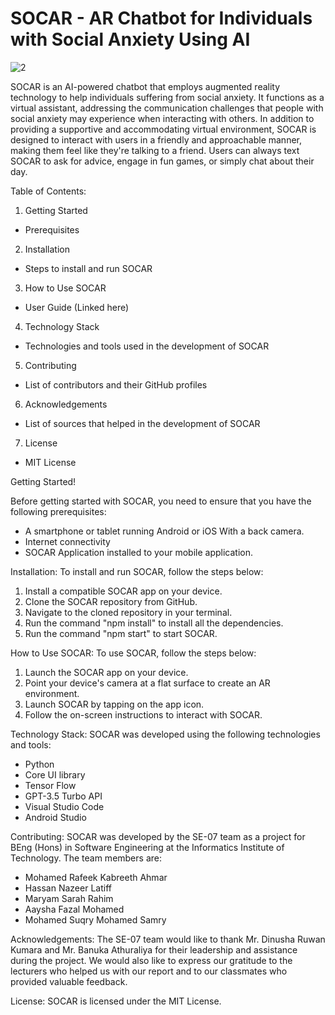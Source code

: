 # SOCAR - AR Chatbot for Individuals with Social Anxiety Using AI

![2](https://github.com/SamryMohamed2001/SDGP-SE-07/assets/118212755/f6059403-b30c-4e59-ab80-30aa25c0004e)




SOCAR is an AI-powered chatbot that employs augmented reality technology to help individuals suffering from social anxiety. It functions as a virtual assistant, addressing the communication challenges that people with social anxiety may experience when interacting with others. In addition to providing a supportive and accommodating virtual environment, SOCAR is designed to interact with users in a friendly and approachable manner, making them feel like they're talking to a friend. Users can always text SOCAR to ask for advice, engage in fun games, or simply chat about their day.

Table of Contents:

1. Getting Started
- Prerequisites

2. Installation
- Steps to install and run SOCAR

3. How to Use SOCAR
- User Guide (Linked here)

4. Technology Stack
- Technologies and tools used in the development of SOCAR

5. Contributing
- List of contributors and their GitHub profiles

6. Acknowledgements
- List of sources that helped in the development of SOCAR

7. License
- MIT License

Getting Started!

Before getting started with SOCAR, you need to ensure that you have the following prerequisites:
- A smartphone or tablet running Android or iOS With a back camera.
- Internet connectivity
- SOCAR Application installed to your mobile application.

Installation:
To install and run SOCAR, follow the steps below:
1. Install a compatible SOCAR app on your device.
2. Clone the SOCAR repository from GitHub.
3. Navigate to the cloned repository in your terminal.
4. Run the command "npm install" to install all the dependencies.
5. Run the command "npm start" to start SOCAR.

How to Use SOCAR:
To use SOCAR, follow the steps below:
1. Launch the SOCAR app on your device.
2. Point your device's camera at a flat surface to create an AR environment.
3. Launch SOCAR by tapping on the app icon.
4. Follow the on-screen instructions to interact with SOCAR.

Technology Stack:
SOCAR was developed using the following technologies and tools:
- Python
- Core UI library
- Tensor Flow
- GPT-3.5 Turbo API
- Visual Studio Code
- Android Studio

Contributing:
SOCAR was developed by the SE-07 team as a project for BEng (Hons) in Software Engineering at the Informatics Institute of Technology. The team members are:
- Mohamed Rafeek Kabreeth Ahmar 
- Hassan Nazeer Latiff
- Maryam Sarah Rahim
- Aaysha Fazal Mohamed
- Mohamed Suqry Mohamed Samry

Acknowledgements:
The SE-07 team would like to thank Mr. Dinusha Ruwan Kumara and Mr. Banuka Athuraliya for their leadership and assistance during the project. We would also like to express our gratitude to the lecturers who helped us with our report and to our classmates who provided valuable feedback.

License:
SOCAR is licensed under the MIT License.


